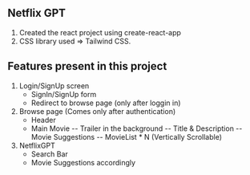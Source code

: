 ## Netflix GPT

1. Created the react project using create-react-app
2. CSS library used => Tailwind CSS.

## Features present in this project

1. Login/SignUp screen
    - SignIn/SignUp form
    - Redirect to browse page (only after loggin in)
2. Browse page (Comes only after authentication)
    - Header
    - Main Movie
        -- Trailer in the background 
        -- Title & Description
        -- Movie Suggestions
            -- MovieList * N (Vertically Scrollable)
3. NetflixGPT
    - Search Bar
    - Movie Suggestions accordingly